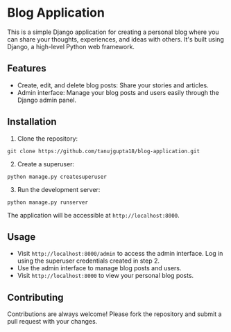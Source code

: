 # Blog Application

This is a simple Django application for creating a personal blog where you can share your thoughts, experiences, and ideas with others. It's built using Django, a high-level Python web framework.

## Features

- Create, edit, and delete blog posts: Share your stories and articles.
- Admin interface: Manage your blog posts and users easily through the Django admin panel.

## Installation

1. Clone the repository:

```
git clone https://github.com/tanujgupta18/blog-application.git
```

2. Create a superuser:

```
python manage.py createsuperuser
```

3. Run the development server:

```
python manage.py runserver
```

The application will be accessible at `http://localhost:8000`.

## Usage

- Visit `http://localhost:8000/admin` to access the admin interface. Log in using the superuser credentials created in step 2.
- Use the admin interface to manage blog posts and users.
- Visit `http://localhost:8000` to view your personal blog posts.

## Contributing

Contributions are always welcome! Please fork the repository and submit a pull request with your changes.

